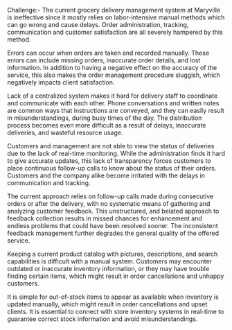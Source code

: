 Challenge:- 
The current grocery delivery management system at Maryville is ineffective since it mostly relies on labor-intensive manual methods which can go wrong and cause delays. Order administration, tracking, communication and customer satisfaction are all severely hampered by this method.<br>

Errors can occur when orders are taken and recorded manually. These errors can include missing orders, inaccurate order details, and lost information. In addition to having a negative effect on the accuracy of the service, this also makes the order management procedure sluggish, which negatively impacts client satisfaction.<br>

Lack of a centralized system makes it hard for delivery staff to coordinate and communicate with each other. Phone conversations and written notes are common ways that instructions are conveyed, and they can easily result in misunderstandings, during busy times of the day. The distribution process becomes even more difficult as a result of delays, inaccurate deliveries, and wasteful resource usage.<br>

Customers and management are not able to view the status of deliveries due to the lack of real-time monitoring. While the administration finds it hard to give accurate updates, this lack of transparency forces customers to place continuous follow-up calls to know about the status of their orders. Customers and the company alike become irritated with the delays in communication and tracking.<br>

The current approach relies on follow-up calls made during consecutive orders or after the delivery, with no systematic means of gathering and analyzing customer feedback. This unstructured, and belated approach to feedback collection results in missed chances for enhancement and endless problems that could have been resolved sooner. The inconsistent feedback management further degrades the general quality of the offered service.

Keeping a current product catalog with pictures, descriptions, and search capabilities is difficult with a manual system. Customers may encounter outdated or inaccurate inventory information, or they may have trouble finding certain items, which might result in order cancellations and unhappy customers.
 
It is simple for out-of-stock items to appear as available when inventory is updated manually, which might result in order cancellations and upset clients. It is essential to connect with store inventory systems in real-time to guarantee correct stock information and avoid misunderstandings.
 
